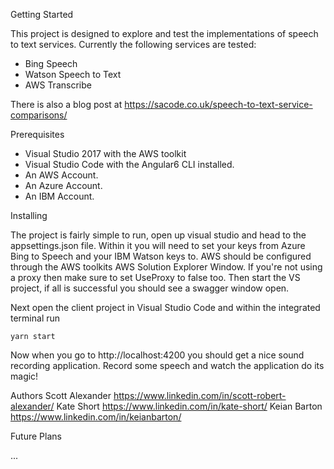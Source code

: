 Getting Started

This project is designed to explore and test the implementations of speech to text services. Currently the following services are tested:

* Bing Speech
* Watson Speech to Text
* AWS Transcribe 

There is also a blog post at https://sacode.co.uk/speech-to-text-service-comparisons/

Prerequisites

* Visual Studio 2017 with the AWS toolkit
* Visual Studio Code with the Angular6 CLI installed.
* An AWS Account.
* An Azure Account.
* An IBM Account.

Installing

The project is fairly simple to run, open up visual studio and head to the appsettings.json file. Within it you will need to set your keys from Azure Bing to Speech and your IBM Watson keys to. AWS should be configured through the AWS toolkits AWS Solution Explorer Window. If you're not using a proxy then make sure to set UseProxy to false too.
Then start the VS project, if all is successful you should see a swagger window open.

Next open the client project in Visual Studio Code and within the integrated terminal run

```
yarn start
```

Now when you go to http://localhost:4200 you should get a nice sound recording application. Record some speech and watch the application do its magic!


Authors
Scott Alexander https://www.linkedin.com/in/scott-robert-alexander/
Kate Short https://www.linkedin.com/in/kate-short/
Keian Barton https://www.linkedin.com/in/keianbarton/

Future Plans

...